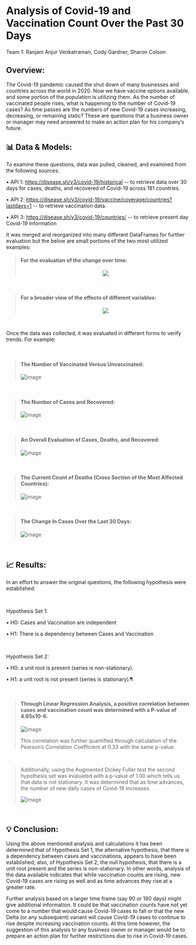 # Analysis of Covid-19 and Vaccination Count Over the Past 30 Days

Team 1: Ranjani Anjur Venkatraman, Cody Gardner, Sharon Colson

## Overview: 
  The Covid-19 pandemic caused the shut down of many businesses and countries across the world in 2020. Now we have vaccine options available, and some portion of the population is utilizing them. As the number of vaccinated people rises, what is happening to the number of Covid-19 cases? As time passes are the numbers of new Covid-19 cases increasing, decreasing, or remaining static?
	These are questions that a business owner or manager may need answered to make an action plan for his company’s future. 

## 📊 Data & Models:
  To examine these questions, data was pulled, cleaned, and examined from the following sources:

•	API 1: https://disease.sh/v3/covid-19/historical -- to retrieve data over 30 days for cases, deaths, and recovered of Covid-19 across 181 countries.

•	API 2: https://disease.sh/v3/covid-19/vaccine/coverage/countries?lastdays=1 -- to retrieve vaccination data.

•	API 3: https://disease.sh/v3/covid-19/countries/ -- to retrieve present day Covid-19 information 

  It was merged and reorganized into many different DataFrames for further evaluation but the below are small portions of the two most utilized examples:


> #### For the evaluation of the change over time:
>  
> <div style="text-align: center;">
> <img src="https://user-images.githubusercontent.com/83737584/127934978-471a07bc-8367-4558-aa5d-72ec38f6c98f.png">
> </div>

<br>

> #### For a broader view of the effects of different variables:
>  
>
><div style="text-align: center;">
> <img src="https://user-images.githubusercontent.com/83737584/127934994-bab5ff26-d48f-4624-9cdc-919dce21a1e8.png">
</div>

<br>

  Once the data was collected, it was evaluated in different forms to verify trends. For example:

<br>

> ####   The Number of Vaccinated Versus Unvaccinated:
>
>![image](https://user-images.githubusercontent.com/83737584/127935021-e525db1c-a94e-4de0-a0e4-b6ac3c1bbd84.png)

 <br>

 > #### The Number of Cases and Recovered:
 >
 >![image](https://user-images.githubusercontent.com/83737584/127935053-249128d6-16a7-489a-85fa-b395f530a5a4.png)

  <br>

> ####  An Overall Evaluation of Cases, Deaths, and Recovered:
> 
> ![image](https://user-images.githubusercontent.com/83737584/127935082-3cfb242d-b2dd-46dc-a57b-9b8cc546fe21.png)
 
 <br>

 > ####  The Current Count of Deaths (Cross Section of the Most Affected Countries):
 >
 >![image](https://user-images.githubusercontent.com/83737584/127935106-06752c4d-7ad6-409c-8c3e-cceae8e24dc2.png)

<br>

> #### The Change In Cases Over the Last 30 Days:
> 
> ![image](https://user-images.githubusercontent.com/83737584/127935118-4988c670-ab64-4af9-8c7e-05f01abf022c.png)

<br>

## 📈 Results:
  In an effort to answer the original questions, the following hypothesis were established:

<br>

Hypothesis Set 1:

•	H0: Cases and Vaccination are independent

•	H1: There is a dependency between Cases and Vaccination

<br>

Hypothesis Set 2:

•	H0: a unit root is present (series is non-stationary).

•	 H1: a unit root is not present (series is stationary).¶

<br>

 > #### Through Linear Regression Analysis, a positive correlation between cases and vaccination count was determined with a P-value of 4.65x10-6. 
>
> ![image](https://user-images.githubusercontent.com/83737584/127935141-f812f53f-08cb-45cc-9823-b613952565c5.png)
>
>  This correlation was further quantified through calculation of the Pearson’s Correlation Coefficient at 0.33 with the same p-value. 

<br>

>  Additionally, using the Augmented Dickey Fuller test the second hypothesis set was evaluated with a p-value of 1.00 which tells us that data is not stationary. It was determined that as time advances, the number of new daily cases of Covid-19 increases. 
>
>![image](https://user-images.githubusercontent.com/83737584/127935165-a4037d59-a16d-4d18-b229-b158c2b8fa1b.png)

<br>

## 💡 Conclusion:
   Using the above mentioned analysis and calculations it has been determined that of Hypothesis Set 1, the alternative hypothesis, that there is a dependency between cases and vaccinations, appears to have been established; also, of Hypothesis Set 2, the null hypothesis, that there is a unit root present and the series is non-stationary. In other words, analysis of the data available indicates that while vaccination counts are rising, new Covid-19 cases are rising as well and as time advances they rise at a greater rate. 
	
   Further analysis based on a larger time frame (say 90 or 180 days) might give additional information. It could be that vaccination counts have not yet come to a number that would cause Covid-19 cases to fall or that the new Delta (or any subsequent) variant will cause Covid-19 cases to continue to rise despite increasing vaccination counts. At this time however, the suggestion of this analysis to any business owner or manager would be to prepare an action plan for further restrictions due to rise in Covid-19 cases. 
	

